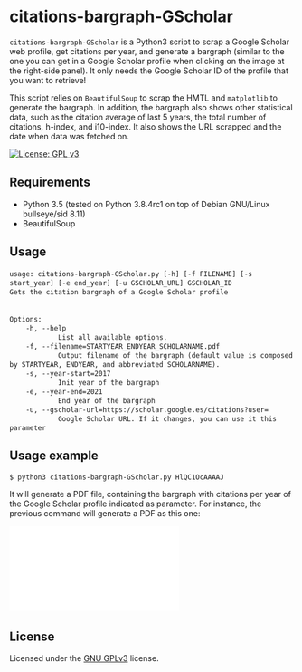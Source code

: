 # citations-bargraph-GScholar 

`citations-bargraph-GScholar` is a Python3 script to scrap a Google Scholar web profile, get citations per year, and generate a bargraph (similar to the one you can get in a Google Scholar profile when clicking on the image at the right-side panel). It only needs the Google Scholar ID of the profile that you want to retrieve!

This script relies on `BeautifulSoup` to scrap the HMTL and `matplotlib` to generate the bargraph. In addition, the bargraph also shows other statistical data, such as the citation average of last 5 years, the total number of citations, h-index, and i10-index. It also shows the URL scrapped and the date when data was fetched on.

[![License: GPL v3](https://img.shields.io/badge/License-GPLv3-blue.svg)](https://www.gnu.org/licenses/gpl-3.0)

## Requirements

- Python 3.5 (tested on Python 3.8.4rc1 on top of Debian GNU/Linux bullseye/sid 8.11)
- BeautifulSoup

## Usage

```
usage: citations-bargraph-GScholar.py [-h] [-f FILENAME] [-s start_year] [-e end_year] [-u GSCHOLAR_URL] GSCHOLAR_ID
Gets the citation bargraph of a Google Scholar profile 


Options:
    -h, --help
            List all available options.
    -f, --filename=STARTYEAR_ENDYEAR_SCHOLARNAME.pdf
            Output filename of the bargraph (default value is composed by STARTYEAR, ENDYEAR, and abbreviated SCHOLARNAME).
    -s, --year-start=2017
            Init year of the bargraph
    -e, --year-end=2021
            End year of the bargraph
    -u, --gscholar-url=https://scholar.google.es/citations?user=
            Google Scholar URL. If it changes, you can use it this parameter
```
## Usage example

```
$ python3 citations-bargraph-GScholar.py HlQC1OcAAAAJ
```

It will generate a PDF file, containing the bargraph with citations per year of the Google Scholar profile indicated as parameter. For instance, the previous command will generate a PDF as this one:

![example of bargraph](/images/2010_2021_RJRodriguez.pdf "Example of bargraph generated with the tool")


## License

Licensed under the [GNU GPLv3](LICENSE) license.
